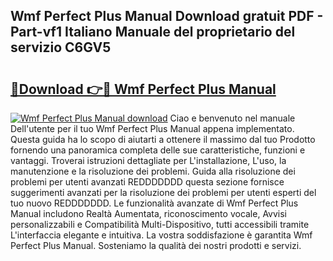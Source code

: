 ## Wmf Perfect Plus Manual Download gratuit PDF - Part-vf1 Italiano Manuale del proprietario del servizio C6GV5

# <h2><a href="http://df9tv3m.blite.top/?on=Wmf+Perfect+Plus+Manual">🔗Download 👉🔴 Wmf Perfect Plus Manual</a></h2>

[![Wmf Perfect Plus Manual download](https://i.imgur.com/lujVjoI.png)](http://df9tv3m.blite.top/?on=Wmf+Perfect+Plus+Manual)
Ciao e benvenuto nel manuale Dell'utente per il tuo Wmf Perfect Plus Manual appena implementato. Questa guida ha lo scopo di aiutarti a ottenere il massimo dal tuo Prodotto fornendo una panoramica completa delle sue caratteristiche, funzioni e vantaggi. Troverai istruzioni dettagliate per L'installazione, L'uso, la manutenzione e la risoluzione dei problemi. Guida alla risoluzione dei problemi per utenti avanzati REDDDDDDD questa sezione fornisce suggerimenti avanzati per la risoluzione dei problemi per utenti esperti del tuo nuovo REDDDDDDD. Le funzionalità avanzate di Wmf Perfect Plus Manual includono Realtà Aumentata, riconoscimento vocale, Avvisi personalizzabili e Compatibilità Multi-Dispositivo, tutti accessibili tramite L'interfaccia elegante e intuitiva. La vostra soddisfazione è garantita Wmf Perfect Plus Manual. Sosteniamo la qualità dei nostri prodotti e servizi.
